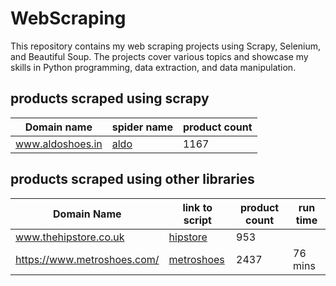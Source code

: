 # WebScraping
This repository contains my web scraping projects using Scrapy, Selenium, and Beautiful Soup. The projects cover various topics and showcase my skills in Python programming, data extraction, and data manipulation.

## products scraped using scrapy 

| Domain name   | spider name   |product count |
| ---- | ---- |----|
| www.aldoshoes.in|[aldo](https://github.com/eujinty-rathna/WebScraping/blob/main/aldoshoes/aldoshoes/spiders/aldo.py)|1167|

## products scraped using other libraries
|Domain Name | link to script |product count | run time|
|---|---|---|---|
|www.thehipstore.co.uk | [hipstore](https://github.com/eujinty-rathna/WebScraping/tree/main/hipstore)|953| |
|https://www.metroshoes.com/|[metroshoes](https://github.com/eujinty-rathna/WebScraping/tree/main/Metroshoes)|2437|76 mins|
